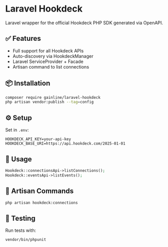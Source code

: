 # Laravel Hookdeck

Laravel wrapper for the official Hookdeck PHP SDK generated via OpenAPI.

## ✅ Features

- Full support for all Hookdeck APIs
- Auto-discovery via HookdeckManager
- Laravel ServiceProvider + Facade
- Artisan command to list connections

## 📦 Installation

```bash
composer require gainline/laravel-hookdeck
php artisan vendor:publish --tag=config
```

## ⚙️ Setup

Set in `.env`:

```
HOOKDECK_API_KEY=your-api-key
HOOKDECK_BASE_URI=https://api.hookdeck.com/2025-01-01
```

## 🧩 Usage

```php
Hookdeck::connectionsApi->listConnections();
Hookdeck::eventsApi->listEvents();
```

## 🧰 Artisan Commands

```bash
php artisan hookdeck:connections
```

## 🧪 Testing

Run tests with:

```bash
vendor/bin/phpunit
```
